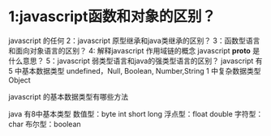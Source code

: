# 1:javascript函数和对象的区别？
javascript 的任何
2：javascript 原型继承和java类继承的区别？
3：函数型语言和面向对象语言的区别？
4: 解释javascript 作用域链的概念
javascript __proto__ 是什么意思？
5：javascript 弱类型语言和java的强类型语言的区别？
javascript  有
5 中基本数据类型 undefined，Null, Boolean, Number,String
1 中复杂数据类型 Object

javascript 的基本数据类型有哪些方法


java 有8中基本类型
数值型：byte int short long
浮点型：float double
字符型：char 
布尔型：boolean




